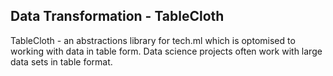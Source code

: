 ## Data Transformation - TableCloth


TableCloth - an abstractions library for tech.ml which is optomised to working with data in table form.  Data science projects often work with large data sets in table format.
